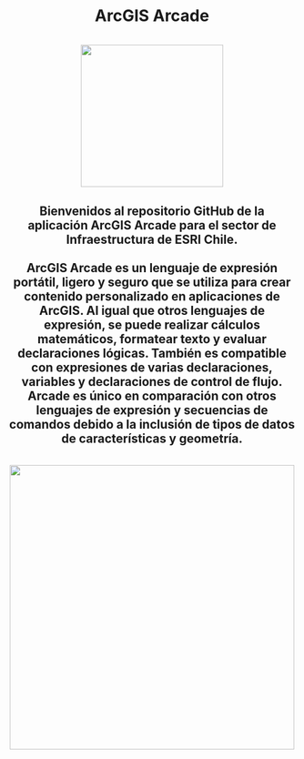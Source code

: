 <div id="title" align="center">   <h1>ArcGIS Arcade<br><br><img src="https://i.ytimg.com/vi/jAxisgj9yr8/hqdefault.jpg?sqp=-oaymwEjCPYBEIoBSFryq4qpAxUIARUAAAAAGAElAADIQj0AgKJDeAE=&rs=AOn4CLB_UvT2FZJ3HVgJNElzEdgiQ01EeQ" width="250"/></h1></div>

<div id="header" align="center">
  <h2>Bienvenidos al repositorio GitHub de la aplicación ArcGIS Arcade para el sector de Infraestructura de ESRI Chile.<br>
    <br>
    ArcGIS Arcade es un lenguaje de expresión portátil, ligero y seguro que se utiliza para crear contenido personalizado en aplicaciones de ArcGIS. Al igual que otros lenguajes de expresión, se puede realizar cálculos matemáticos, formatear texto y evaluar declaraciones lógicas. También es compatible con expresiones de varias declaraciones, variables y declaraciones de control de flujo. Arcade es único en comparación con otros lenguajes de expresión y secuencias de comandos debido a la inclusión de tipos de datos de características y geometría.</h2><br>
    <img src="https://www.esri.com/arcgis-blog/wp-content/uploads/2020/06/Advanced-Example.gif" width="500"/><br>
</div>

